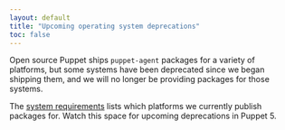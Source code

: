 ```yaml
---
layout: default
title: "Upcoming operating system deprecations"
toc: false
---
```


Open source Puppet ships `puppet-agent` packages for a variety of platforms, but some systems have been deprecated since we began shipping them, and we will no longer be providing packages for those systems. 

The [system requirements](./system_requirements.html) lists which platforms we currently publish packages for. Watch this space for upcoming deprecations in Puppet 5.

